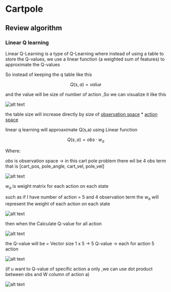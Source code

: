 # **Cartpole**

## **Review algorithm**

### Linear Q learning

Linear Q-Learning is a type of Q-Learning where instead of using a table to store the Q-values, we use a linear function (a weighted sum of features) to approximate the Q-values

So instead of keeping the q table like this 

$$Q(s,a) = value$$

and the value will be size of number of action ,So we can visualize it like this 

![alt text](image/image.png)

the table size will increase directly by size of <ins>observation space</ins> * <ins>action space</ins>


linear q learning will approaximate Q(s,a) using Linear function

$$Q(s,a) = obs · w_a $$

Where: 

$obs$ is observation space -> in this cart pole problem there wil be 4 obs term that is [cart_pos, pole_angle, cart_vel, pole_vel] 

![alt text](image/image3.png)

$w_a$ is weight matrix for each action on each state 

such as if I have number of action = 5 and 4 observation term the $w_a$ will represent the weight of each action on each state

![alt text](image/image2.png)


then when the Calculate Q-value for all action

![alt text](image/image4.png)

the Q-value will be = Vector size 1 x 5 → 5 Q-value → each for action 5 action 

![alt text](image/image5.png)

(if u want to Q-value of specific action a only ,we can use dot product between obs and W column of action a)

![alt text](image/image6.png)
